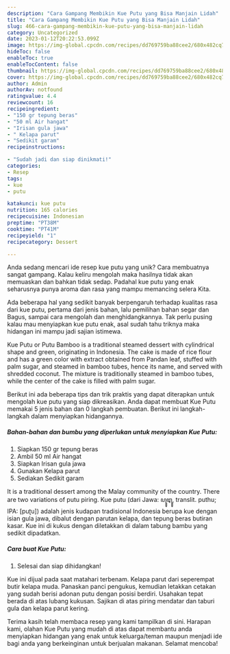 ```yaml
---
description: "Cara Gampang Membikin Kue Putu yang Bisa Manjain Lidah"
title: "Cara Gampang Membikin Kue Putu yang Bisa Manjain Lidah"
slug: 466-cara-gampang-membikin-kue-putu-yang-bisa-manjain-lidah
category: Uncategorized
date: 2023-01-12T20:22:53.099Z
image: https://img-global.cpcdn.com/recipes/dd769759ba88cee2/680x482cq70/kue-putu-foto-resep-utama.jpg
hideToc: false
enableToc: true
enableTocContent: false
thumbnail: https://img-global.cpcdn.com/recipes/dd769759ba88cee2/680x482cq70/kue-putu-foto-resep-utama.jpg
cover: https://img-global.cpcdn.com/recipes/dd769759ba88cee2/680x482cq70/kue-putu-foto-resep-utama.jpg
author: Admin
authorAv: notfound
ratingvalue: 4.4
reviewcount: 16
recipeingredient:
- "150 gr tepung beras"
- "50 ml Air hangat"
- "Irisan gula jawa"
- " Kelapa parut"
- "Sedikit garam"
recipeinstructions:

- "Sudah jadi dan siap dinikmati!"
categories:
- Resep
tags:
- kue
- putu

katakunci: kue putu 
nutrition: 165 calories
recipecuisine: Indonesian
preptime: "PT38M"
cooktime: "PT41M"
recipeyield: "1"
recipecategory: Dessert

---
```





Anda sedang mencari ide resep kue putu yang unik? Cara membuatnya sangat gampang. Kalau keliru mengolah maka hasilnya tidak akan memuaskan dan bahkan tidak sedap. Padahal kue putu yang enak seharusnya punya aroma dan rasa yang mampu memancing selera Kita.





Ada beberapa hal yang sedikit banyak berpengaruh terhadap kualitas rasa dari kue putu, pertama dari jenis bahan, lalu pemilihan bahan segar dan Bagus, sampai cara mengolah dan menghidangkannya. Tak perlu pusing kalau mau menyiapkan kue putu enak,      asal sudah tahu triknya maka hidangan ini mampu jadi sajian istimewa.














Kue Putu or Putu Bamboo is a traditional steamed dessert with cylindrical shape and green, originating in Indonesia. The cake is made of rice flour and has a green color with extract obtained from Pandan leaf, stuffed with palm sugar, and steamed in bamboo tubes, hence its name, and served with shredded coconut. The mixture is traditionally steamed in bamboo tubes, while the center of the cake is filled with palm sugar.






Berikut ini ada beberapa tips dan trik praktis yang dapat diterapkan untuk mengolah kue putu yang siap dikreasikan. Anda dapat membuat Kue Putu memakai 5 jenis bahan dan 0 langkah pembuatan. Berikut ini langkah-langkah dalam menyiapkan hidangannya.

<!--inarticleads1-->

##### Bahan-bahan dan bumbu yang diperlukan untuk menyiapkan Kue Putu:

1. Siapkan 150 gr tepung beras
1. Ambil 50 ml Air hangat
1. Siapkan Irisan gula jawa
1. Gunakan  Kelapa parut
1. Sediakan Sedikit garam


It is a traditional dessert among the Malay community of the country. There are two variations of putu piring. Kue putu (dari Jawa: ꦥꦸꦛꦸ, translit. puthu; IPA: [puʈu]) adalah jenis kudapan tradisional Indonesia berupa kue dengan isian gula jawa, dibalut dengan parutan kelapa, dan tepung beras butiran kasar. Kue ini di kukus dengan diletakkan di dalam tabung bambu yang sedikit dipadatkan. 

<!--inarticleads2-->

##### Cara buat Kue Putu:


1. Selesai dan siap dihidangkan!

Kue ini dijual pada saat matahari terbenam. Kelapa parut dari seperempat butir kelapa muda. Panaskan panci pengukus, kemudian letakkan cetakan yang sudah berisi adonan putu dengan posisi berdiri. Usahakan tepat berada di atas lubang kukusan. Sajikan di atas piring mendatar dan taburi gula dan kelapa parut kering. 

Terima kasih telah membaca resep yang kami tampilkan di sini. Harapan kami, olahan Kue Putu yang mudah di atas dapat membantu anda menyiapkan hidangan yang enak untuk keluarga/teman maupun menjadi ide bagi anda yang berkeinginan untuk berjualan makanan. Selamat mencoba!
